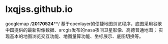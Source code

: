 # lxqjss.github.io
googlemap
/****************************20170524******************************/
基于openlayer的便捷地图浏览程序，底图采用谷歌中国提供的最新影像数据、arcgis发布的nasa夜间卫星影像、高德普通地图；
实现基本的地图浏览交互功能、地图量算功能、坐标展示、底图切换等。

